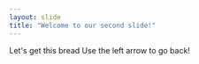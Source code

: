 ```yaml
---
layout: slide
title: "Welcome to our second slide!"
---
```

Let's get this bread
Use the left arrow to go back!
